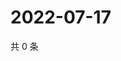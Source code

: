 # 2022-07-17

共 0 条

<!-- BEGIN WEIBO -->
<!-- 最后更新时间 Sun Jul 17 2022 04:16:22 GMT+0800 (China Standard Time) -->

<!-- END WEIBO -->
